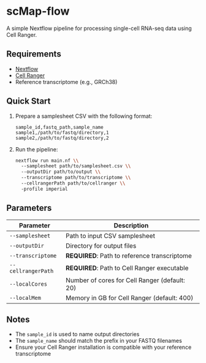 # scMap-flow

A simple Nextflow pipeline for processing single-cell RNA-seq data using Cell Ranger.

## Requirements

- [Nextflow](https://www.nextflow.io/)
- [Cell Ranger](https://support.10xgenomics.com/single-cell-gene-expression/software/overview/welcome)
- Reference transcriptome (e.g., GRCh38)

## Quick Start

1. Prepare a samplesheet CSV with the following format:
   ```csv
   sample_id,fastq_path,sample_name
   sample1,/path/to/fastq/directory,1
   sample2,/path/to/fastq/directory,2
   ```

2. Run the pipeline:
   ```bash
   nextflow run main.nf \\
     --samplesheet path/to/samplesheet.csv \\
     --outputDir path/to/output \\
     --transcriptome path/to/transcriptome \\
     --cellrangerPath path/to/cellranger \\
     -profile imperial
   ```

## Parameters

| Parameter | Description |
|-----------|-------------|
| `--samplesheet` | Path to input CSV samplesheet |
| `--outputDir` | Directory for output files |
| `--transcriptome` | **REQUIRED**: Path to reference transcriptome |
| `--cellrangerPath` | **REQUIRED**: Path to Cell Ranger executable |
| `--localCores` | Number of cores for Cell Ranger (default: 20) |
| `--localMem` | Memory in GB for Cell Ranger (default: 400) |

## Notes

- The `sample_id` is used to name output directories
- The `sample_name` should match the prefix in your FASTQ filenames
- Ensure your Cell Ranger installation is compatible with your reference transcriptome